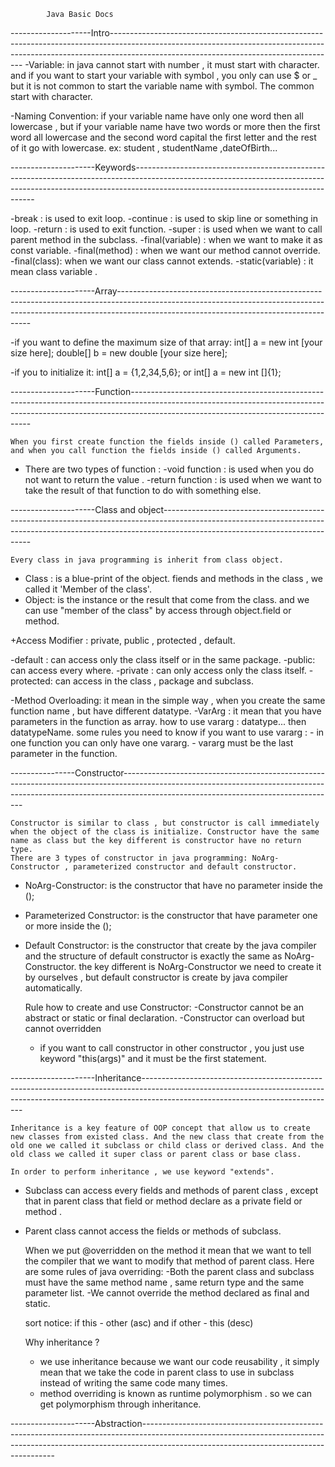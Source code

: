 			Java Basic Docs

--------------------Intro--------------------------------------------------------------------------------------------------------------------------------------------------------------------------------------------------------------------
-Variable: in java cannot start with number , it must start with character. and if you want to start your variable with symbol , you only can use  $ or _
but it is not common to start the variable name with symbol. The common start with character.

-Naming Convention: if your variable name have only one word then all lowercase , but if your variable name have two words or more then the first word all lowercase and the second word capital the first letter and the rest of it go with lowercase. ex: student , studentName ,dateOfBirth...

---------------------Keywords-----------------------------------------------------------------------------------------------------------------------------------------------------------------------------------------------------------------

-break  : is used to exit loop.
-continue : is used to skip line or something in loop.
-return : is used to exit function.
-super : is used when we want to call parent method in the subclass.
-final(variable) : when we want to make it as const variable.
-final(method) : when we want our method cannot override.
-final(class): when we want our class cannot extends.
-static(variable) : it mean class variable .

---------------------Array--------------------------------------------------------------------------------------------------------------------------------------------------------------------------------------------------------------------

-if you want to define the maximum size of that array:
	int[] a = new int [your size here];
	double[] b = new double [your size here];

-if you to initialize it:
	int[] a = {1,2,34,5,6}; or
	int[] a = new int []{1};

---------------------Function-----------------------------------------------------------------------------------------------------------------------------------------------------------------------------------------------------------------

	When you first create function the fields inside () called Parameters, and when you call function the fields inside () called Arguments.

+ There are two types of function :
-void function : is used when you do not want to return the value .
-return function : is used when we want to take the result of that function to do with something else.

---------------------Class and object---------------------------------------------------------------------------------------------------------------------------------------------------------------------------------------------------------

	Every class in java programming is inherit from class object.
- Class : is a blue-print of the object. fiends and methods in the class , we called it 'Member of the class'.
- Object: is the instance or the result that come from the class. and we can use "member of the class" by access through object.field or method.

+Access Modifier : private, public , protected , default.

-default : can access only the class itself or in the same package.
-public: can access every where.
-private : can only access only the class itself.
-protected: can access in the class , package and subclass.

-Method Overloading: it mean in the simple way , when you create the same function name , but have different datatype.
-VarArg : it mean that you have parameters in the function as array.
	how to use vararg : datatype... then datatypeName.
	some rules you need to know if you want to use vararg :
	    - in one function you can only have one vararg.
	    - vararg must be the last parameter in the function.

----------------Constructor-----------------------------------------------------------------------------------------------------------------------------------------------------------------------------------------------------------------
	
	Constructor is similar to class , but constructor is call immediately when the object of the class is initialize. Constructor have the same name as class but the key different is constructor have no return type.
	There are 3 types of constructor in java programming: NoArg-Constructor , parameterized constructor and default constructor.

- NoArg-Constructor: is the constructor that have no parameter inside the ();
- Parameterized Constructor: is the constructor that have parameter one or more inside the ();
- Default Constructor: is the constructor that create by the java compiler and the structure of default constructor is exactly the same as NoArg-Constructor. the key different is NoArg-Constructor we need to create it by ourselves , but default constructor is create by java compiler automatically.


	Rule how to create and use Constructor:
	-Constructor cannot be an abstract or static or final declaration.
	-Constructor can overload but cannot overridden
	- if you want to call constructor in other constructor , you just use keyword  "this(args)" and it must be the first statement.

---------------------Inheritance------------------------------------------------------------------------------------------------------------------------------------------------------------------------------------------------------------

	Inheritance is a key feature of OOP concept that allow us to create new classes from existed class. And the new class that create from the old one we called it subclass or child class or derived class. And the old class we called it super class or parent class or base class.
	
	In order to perform inheritance , we use keyword "extends".

- Subclass can access every fields and methods of parent class , except that in parent class that field or method declare as a private field or method .
- Parent class cannot access the fields or methods of subclass.

	When we put @overridden on the method it mean that we want to tell the compiler that we want to modify that method of parent class.
	Here are some rules of java overriding:
	-Both the parent class and subclass must have the same method name , same return type and the same parameter list.
	-We cannot override the method declared as final and static.

	sort notice: if this - other (asc) and if other - this (desc)

	
	Why inheritance ?
	- we use inheritance because we want our code reusability , it simply mean that we take the code in parent class to use in subclass instead of writing the same code many times.
	- method overriding is known as runtime polymorphism . so we can get polymorphism through inheritance.

---------------------Abstraction--------------------------------------------------------------------------------------------------------------------------------------------------------------------------------------------------------------------



 






































